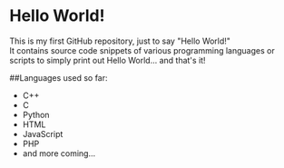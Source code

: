 # Hello World!
This is my first GitHub repository, just to say "Hello World!"  
It contains source code snippets of various programming languages or
scripts to simply print out Hello World... and that's it!  

##Languages used so far:  
- C++
- C
- Python
- HTML
- JavaScript
- PHP
- and more coming...